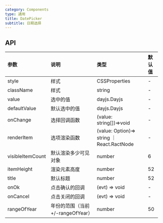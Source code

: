 ```yaml
---
category: Components
type: 通用
title: DatePicker
subtitle: 日期选择
---
```

## API

| 参数      | 说明           | 类型          | 默认值 |
| :-------- | :------------- | :------------ | :----- |
| style     | 样式   | CSSProperties | -   |
| className | 样式   | string        | -   |
| value | 选中的值   | dayjs.Dayjs        | -      |
| defaultValue | 默认选中的值  | dayjs.Dayjs        | -      |
| onChange   | 选择回调函数 | (value: string[])=>void      | -      |
| renderItem   | 选项渲染函数 | (value: Option)=> string ｜ React.RactNode | -  |
| visibleItemCount   | 默认渲染多少可见对象 | number | 6 |
| itemHeight   | 渲染元素高度 | number | 52 |
| title   | 默认标题 | number | 52 |
| onOk   | 点击确认的回调 | (evt) => void  | -  |
| onCancel   | 点击关闭的回调 | (evt) => void  | - |
| rangeOfYear | 年份的范围（当前+/-rangeOfYear）| number | 50  |
